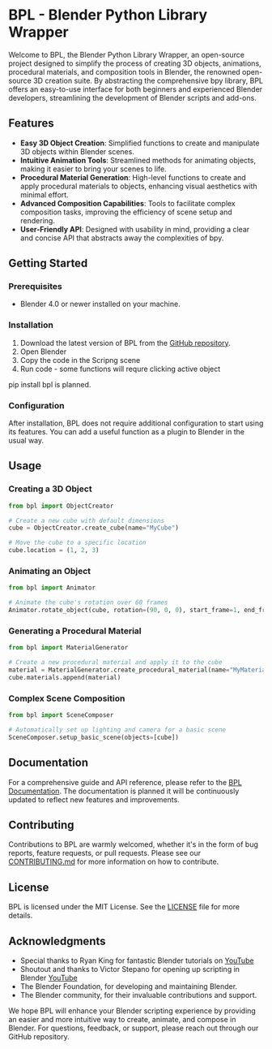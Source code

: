 # BPL - Blender Python Library Wrapper

Welcome to BPL, the Blender Python Library Wrapper, an open-source project designed to simplify the process of creating 3D objects, animations, procedural materials, and composition tools in Blender, the renowned open-source 3D creation suite. By abstracting the comprehensive bpy library, BPL offers an easy-to-use interface for both beginners and experienced Blender developers, streamlining the development of Blender scripts and add-ons.

## Features

- **Easy 3D Object Creation**: Simplified functions to create and manipulate 3D objects within Blender scenes.
- **Intuitive Animation Tools**: Streamlined methods for animating objects, making it easier to bring your scenes to life.
- **Procedural Material Generation**: High-level functions to create and apply procedural materials to objects, enhancing visual aesthetics with minimal effort.
- **Advanced Composition Capabilities**: Tools to facilitate complex composition tasks, improving the efficiency of scene setup and rendering.
- **User-Friendly API**: Designed with usability in mind, providing a clear and concise API that abstracts away the complexities of bpy.

## Getting Started

### Prerequisites

- Blender 4.0 or newer installed on your machine.

### Installation

1. Download the latest version of BPL from the [GitHub repository](https://github.com/sq5rix/BlenderPythonLibrary).
2. Open Blender
3. Copy the code in the Scripng scene
4. Run code - some functions will requre clicking active object 

pip install bpl is planned. 

### Configuration

After installation, BPL does not require additional configuration to start using its features.
You can add a useful function as a plugin to Blender in the usual way.

## Usage 

### Creating a 3D Object

```python
from bpl import ObjectCreator

# Create a new cube with default dimensions
cube = ObjectCreator.create_cube(name="MyCube")

# Move the cube to a specific location
cube.location = (1, 2, 3)
```

### Animating an Object

```python
from bpl import Animator

# Animate the cube's rotation over 60 frames
Animator.rotate_object(cube, rotation=(90, 0, 0), start_frame=1, end_frame=60)
```

### Generating a Procedural Material

```python
from bpl import MaterialGenerator

# Create a new procedural material and apply it to the cube
material = MaterialGenerator.create_procedural_material(name="MyMaterial", color=(0.8, 0.2, 0.2))
cube.materials.append(material)
```

### Complex Scene Composition

```python
from bpl import SceneComposer

# Automatically set up lighting and camera for a basic scene
SceneComposer.setup_basic_scene(objects=[cube])
```

## Documentation

For a comprehensive guide and API reference, please refer to the [BPL Documentation](https://github.com/sq5rix/BlenderPythonLibrary/wiki). The documentation is planned it will be continuously updated to reflect new features and improvements.

## Contributing

Contributions to BPL are warmly welcomed, whether it's in the form of bug reports, feature requests, or pull requests. Please see our [CONTRIBUTING.md](https://github.com/sq5rix/BlenderPythonLibrary/CONTRIBUTING.md) for more information on how to contribute.

## License

BPL is licensed under the MIT License. See the [LICENSE](https://github.com/your-repo/bpl/LICENSE) file for more details.

## Acknowledgments

- Special thanks to Ryan King for fantastic Blender tutorials on [YouTube](https://youtube.com/@RyanKingArt?si=wmYyGDFKGZ-_FPmM)
- Shoutout and thanks to Victor Stepano for opening up scripting in Blender [YouTube](https://youtube.com/@CGPython?si=Y_rGrNoMJbe141b1)
- The Blender Foundation, for developing and maintaining Blender.
- The Blender community, for their invaluable contributions and support.

We hope BPL will enhance your Blender scripting experience by providing an easier and more intuitive way to create, animate, and compose in Blender. For questions, feedback, or support, please reach out through our GitHub repository.

